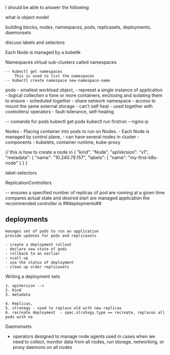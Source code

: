 I should be able to answer the following


what is object model


building blocks, nodes, namespaces, pods, replicasets, deployments, daemonsets


discuss labels and selectors


Each Node is managed by a  kubeltk  

Namespaces
    virtual sub-clusters called namespaces

    -- kubectl get namespaces
        This is used to list the namespaces
    -- kubectl create namespace new-namespace-name


pods
    - smallest workload object, 
    - represet a single instance of application
    - logical collection o fone or more containers, enclosing and isolating them to ensure
            - scheduled together
            - share network namespace
            - access to mount the same external storage
    - can't self heal
    - used together with controllers/ operators - fault-tolerance, self-healing


-- comands for pods
    kubectl get pods
    kubectl run firstrun --nginx-p

Nodes
    - Placing container into pods to run on Nodes.
    - Each Node is managed by control plane, 
    - can have several nodes in cluster
    - components - kubelets, container runtime, kube-proxy

// this is how to create a node in 
{
  "kind": "Node",
  "apiVersion": "v1",
  "metadata": {
    "name": "10.240.79.157",
    "labels": {
      "name": "my-first-k8s-node"
    }
  }
}


label-selectors


ReplicationControllers

-- ensures a specified number of replicas of pod are running at a given time    
    compares actual state and desired start are managed application
the recommended controller is ##deployments##

## deployments
    manages set of pods to run an application
    provide updates for pods and replicasets

    - create a deployment rollout
    - declare new state of pods
    - rollback to an earlier
    - scall up 
    - use the status of deployment
    - clean up older replicasets

Writing a deployment sets

    1. apiVersion --> 
    2. Kind
    3. metadata 

    4. Replicas, 
    5. strategy - used to replace old with new replicas
    6. recreate deployment  - spec.strategy.type == recreate, replaces all pods with ne

Daemonsets
- operators designed to manage node agents
    used in cases when we need to collect, monitor data from all nodes, run storage, networking, or proxy daemons on all nodes
    
